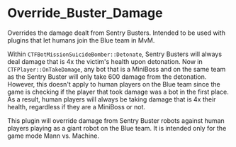 # Override_Buster_Damage
Overrides the damage dealt from Sentry Busters. Intended to be used with plugins that let humans join the Blue team in MvM.

Within `CTFBotMissionSuicideBomber::Detonate`, Sentry Busters will always deal damage that is 4x the victim's health upon detonation. Now in `CTFPlayer::OnTakeDamage`, any bot that is a MiniBoss and on the same team as the Sentry Buster will only take 600 damage from the detonation. However, this doesn't apply to human players on the Blue team since the game is checking if the player that took damage was a bot in the first place. As a result, human players will always be taking damage that is 4x their health, regardless if they are a MiniBoss or not.

This plugin will override damage from Sentry Buster robots against human players playing as a giant robot on the Blue team. It is intended only for the game mode Mann vs. Machine.
